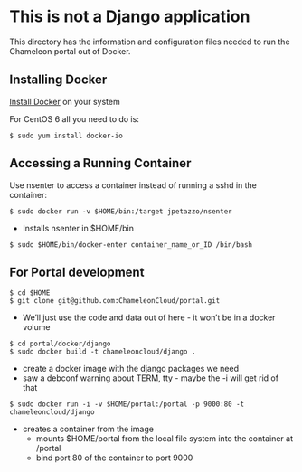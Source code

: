 
# This is not a Django application

This directory has the information and configuration files needed to run the Chameleon portal out of Docker.

## Installing Docker

[Install Docker](http://docs.docker.com/installation/) on your system

For CentOS 6 all you need to do is:

```
$ sudo yum install docker-io
```

## Accessing a Running Container

Use nsenter to access a container instead of running a sshd in the container:

```
$ sudo docker run -v $HOME/bin:/target jpetazzo/nsenter
```
* Installs nsenter in $HOME/bin
```
$ sudo $HOME/bin/docker-enter container_name_or_ID /bin/bash
```


## For Portal development

```
$ cd $HOME
$ git clone git@github.com:ChameleonCloud/portal.git
```

* We’ll just use the code and data out of here - it won’t be in a docker volume

```
$ cd portal/docker/django
$ sudo docker build -t chameleoncloud/django .
```

* create a docker image with the django packages we need
* saw a debconf warning about TERM, tty - maybe the -i will get rid of that

```
$ sudo docker run -i -v $HOME/portal:/portal -p 9000:80 -t chameleoncloud/django
```

* creates a container from the image
  * mounts $HOME/portal from the local file system into the container at /portal
  * bind port 80 of the container to port 9000

